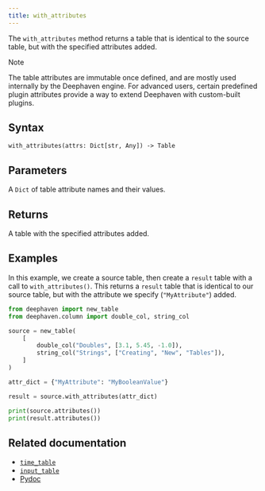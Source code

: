 ```yaml
---
title: with_attributes
---
```


The `with_attributes` method returns a table that is identical to the source table, but with the specified attributes added.

> [!NOTE]
> The table attributes are immutable once defined, and are mostly used internally by the Deephaven engine. For advanced users, certain predefined plugin attributes provide a way to extend Deephaven with custom-built plugins.

## Syntax

```
with_attributes(attrs: Dict[str, Any]) -> Table
```

## Parameters

<ParamTable>
<Param name="attrs>" type="Dict[str, Any]">

A `Dict` of table attribute names and their values.

</Param>
</ParamTable>

## Returns

A table with the specified attributes added.

## Examples

In this example, we create a source table, then create a `result` table with a call to `with_attributes()`. This returns a `result` table that is identical to our source table, but with the attribute we specify (`"MyAttribute"`) added.

```python order=source,result
from deephaven import new_table
from deephaven.column import double_col, string_col

source = new_table(
    [
        double_col("Doubles", [3.1, 5.45, -1.0]),
        string_col("Strings", ["Creating", "New", "Tables"]),
    ]
)

attr_dict = {"MyAttribute": "MyBooleanValue"}

result = source.with_attributes(attr_dict)

print(source.attributes())
print(result.attributes())
```

## Related documentation

- [`time_table`](./timeTable.md)
- [`input_table`](./input-table.md)
- [Pydoc](/core/pydoc/code/deephaven.table.html#deephaven.table.Table.with_attributes)
